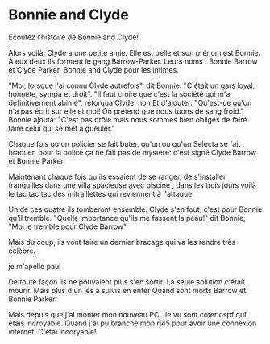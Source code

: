 # Bonnie and Clyde

Ecoutez l'histoire de Bonnie and Clyde!

Alors voilà, Clyde a une petite amie.
Elle est belle et son prénom est Bonnie.
À eux deux ils forment le gang Barrow-Parker.
Leurs noms : Bonnie Barrow et Clyde Parker, Bonnie and Clyde pour les intimes.

"Moi, lorsque j'ai connu Clyde autrefois", dit Bonnie.
"C'était un gars loyal, honnête, sympa et droit".
"Il faut croire que c'est la société qui m'a définitivement abimé", rétorqua Clyde.
non
Et d'ajouter: "Qu'est-ce qu'on n'a pas écrit sur elle et moi! On prétend que nous tuons de sang froid."
Bonnie ajouta: "C'est pas drôle mais nous sommes bien obligés de faire taire celui qui se met à gueuler."

Chaque fois qu'un policier se fait buter, qu'un  ou qu'un Selecta se fait braquer, pour la police ça ne fait pas de mystère: c'est signé Clyde Barrow et Bonnie Parker.

Maintenant chaque fois qu'ils essaient de se ranger, de s'installer tranquilles dans une villa spacieuse avec piscine , dans les trois jours voilà le tac tac tac des mitraillettes qui reviennent à l'attaque.

Un de ces quatre ils tomberont ensemble.
Clyde s'en fout, c'est pour Bonnie qu'il tremble.
"Quelle importance qu'ils me fassent la peau!" dit Bonnie,
"Moi je tremble pour Clyde Barrow"

Mais du coup, ils vont faire un dernier bracage qui va les rendre très célèbre.


je m'apelle paul


De toute façon ils ne pouvaient plus s'en sortir.
La seule solution c'était mourir.
Mais plus d'un les a suivis en enfer
Quand sont morts Barrow et Bonnie Parker.

Mais depuis que j'ai monter mon nouveau PC, Je vu sont coter ospf qui étais incroyable. Quand j'ai pu branche mon rj45 pour avoir une connexion internet. C'étai incoryable!
